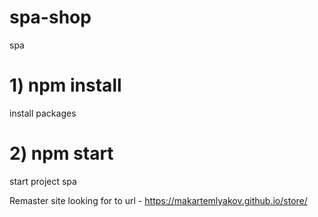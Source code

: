 # spa-shop

spa

# 1) npm install

install packages

# 2) npm start

start project spa

Remaster site looking for to url - https://makartemlyakov.github.io/store/
